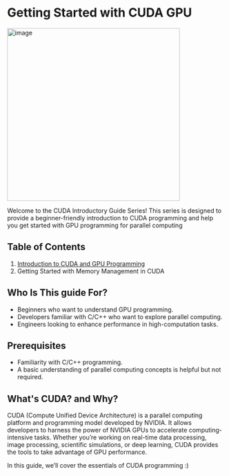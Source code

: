 # Getting Started with CUDA GPU
<img width="400" alt="image" src="https://github.com/user-attachments/assets/4ba2c60e-e699-4c4c-95e2-83499593f841">


Welcome to the CUDA Introductory Guide Series! This series is designed to provide a beginner-friendly introduction to CUDA programming and help you get started with GPU programming for parallel computing

## Table of Contents
1. [Introduction to CUDA and GPU Programming](https://github.com/SumayyahAli/CUDA/tree/main/Introduction%20to%20CUDA%20and%20GPU%20Programming)
2. Getting Started with Memory Management in CUDA
   

## Who Is This guide For?

- Beginners who want to understand GPU programming.
- Developers familiar with C/C++ who want to explore parallel computing.
- Engineers looking to enhance performance in high-computation tasks.

## Prerequisites
- Familiarity with C/C++ programming.
- A basic understanding of parallel computing concepts is helpful but not required.

## What's CUDA? and Why?
CUDA (Compute Unified Device Architecture) is a parallel computing platform and programming model developed by NVIDIA. It allows developers to harness the power of NVIDIA GPUs to accelerate computing-intensive tasks. Whether you’re working on real-time data processing, image processing, scientific simulations, or deep learning, CUDA provides the tools to take advantage of GPU performance.

In this guide, we’ll cover the essentials of CUDA programming :) 



